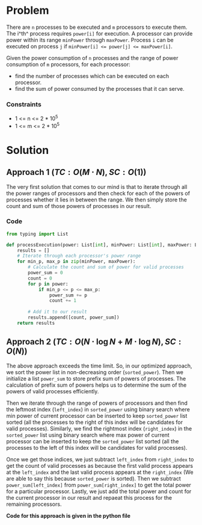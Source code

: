 # Problem
There are `n` processes to be executed and `m` processors to execute them. The i^th^ process requires `power[i]` for execution. A processor can provide power within its range `minPower` through `maxPower`. Process `i` can be executed on process `j` if `minPower[i] <= power[j] <= maxPower[i]`.

Given the power consumption of `n` processes and the range of power consumption of `m` processors, for each processor:
- find the number of processes which can be executed on each processor.
- find the sum of power consumed by the processes that it can serve.


### Constraints
- 1 <= n <= 2 * 10<sup>5</sup>
- 1 <= m <= 2 * 10<sup>5</sup>

# Solution
## Approach 1 $(TC: O(M \cdot N), SC: O(1))$
The very first solution that comes to our mind is that to iterate through all the power ranges of processors and then check for each of the powers of processes whether it lies in between the range. We then simply store the count and sum of those powers of processes in our result.

### Code
```python
from typing import List

def processExecution(power: List[int], minPower: List[int], maxPower: List[int]):
    results = []
    # Iterate through each processor's power range
    for min_p, max_p in zip(minPower, maxPower):
        # Calculate the count and sum of power for valid processes
        power_sum = 0
        count = 0
        for p in power:
            if min_p <= p <= max_p:
                power_sum += p
                count += 1
                
        # Add it to our result
        results.append([count, power_sum])
    return results
```

## Approach 2 $(TC: O(N \cdot \log N + M \cdot \log N), SC: O(N))$
The above approach exceeds the time limit. So, in our optimized approach, we sort the power list in non-decreasing order (`sorted_power`). Then we initialize a list `power_sum` to store prefix sum of powers of processes. The calculation of prefix sum of powers helps us to determine the sum of the powers of valid processes efficiently.

Then we iterate through the range of powers of processors and then find the leftmost index (`left_index`) in `sorted_power` using binary search where min power of current processor can be inserted to keep `sorted_power` list sorted (all the processes to the right of this index will be candidates for valid processes). Similarly, we find the rightmost index (`right_index`) in the `sorted_power` list using binary search where max power of current processor can be inserted to keep the `sorted_power` list sorted (all the processes to the left of this index will be candidates for valid processes).

Once we get those indices, we just subtract `left_index` from `right_index` to get the count of valid processes as because the first valid process appears at the `left_index` and the last valid process appears at the `right_index` (We are able to say this because `sorted_power` is sorted). Then we subtract `power_sum[left_index]` from `power_sum[right_index]` to get the total power for a particular processor. Lastly, we just add the total power and count for the current processor in our result and repaeat this process for the remaining processors.

**Code for this approach is given in the python file**